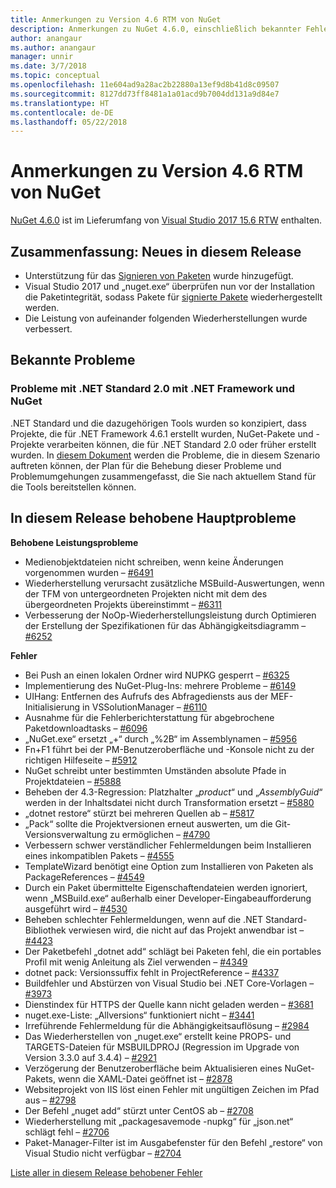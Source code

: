 ```yaml
---
title: Anmerkungen zu Version 4.6 RTM von NuGet
description: Anmerkungen zu NuGet 4.6.0, einschließlich bekannter Fehler, Fehlerkorrekturen, hinzugefügter Features und DCRs.
author: anangaur
ms.author: anangaur
manager: unnir
ms.date: 3/7/2018
ms.topic: conceptual
ms.openlocfilehash: 11e604ad9a28ac2b22880a13ef9d8b41d8c09507
ms.sourcegitcommit: 8127dd73ff8481a1a01acd9b7004dd131a9d84e7
ms.translationtype: HT
ms.contentlocale: de-DE
ms.lasthandoff: 05/22/2018
---
```

# <a name="nuget-46-rtm-release-notes"></a>Anmerkungen zu Version 4.6 RTM von NuGet

[NuGet 4.6.0](https://dist.nuget.org/win-x86-commandline/v4.6.0/nuget.exe) ist im Lieferumfang von [Visual Studio 2017 15.6 RTW](https://www.visualstudio.com/news/releasenotes/vs2017-relnotes) enthalten.

## <a name="summary-whats-new-in-this-release"></a>Zusammenfassung: Neues in diesem Release

* Unterstützung für das [Signieren von Paketen](../create-packages/sign-a-package.md) wurde hinzugefügt.
* Visual Studio 2017 und „nuget.exe“ überprüfen nun vor der Installation die Paketintegrität, sodass Pakete für [signierte Pakete](../reference/signed-packages-reference.md) wiederhergestellt werden.
* Die Leistung von aufeinander folgenden Wiederherstellungen wurde verbessert.

## <a name="known-issues"></a>Bekannte Probleme

### <a name="issues-with-net-standard-20-with-net-framework--nuget"></a>Probleme mit .NET Standard 2.0 mit .NET Framework und NuGet 

.NET Standard und die dazugehörigen Tools wurden so konzipiert, dass Projekte, die für .NET Framework 4.6.1 erstellt wurden, NuGet-Pakete und -Projekte verarbeiten können, die für .NET Standard 2.0 oder früher erstellt wurden. In [diesem Dokument](https://github.com/dotnet/standard/issues/481) werden die Probleme, die in diesem Szenario auftreten können, der Plan für die Behebung dieser Probleme und Problemumgehungen zusammengefasst, die Sie nach aktuellem Stand für die Tools bereitstellen können.

## <a name="top-issues-fixed-in-this-release"></a>In diesem Release behobene Hauptprobleme

**Behobene Leistungsprobleme**

* Medienobjektdateien nicht schreiben, wenn keine Änderungen vorgenommen wurden – [#6491](https://github.com/NuGet/Home/issues/6491)
* Wiederherstellung verursacht zusätzliche MSBuild-Auswertungen, wenn der TFM von untergeordneten Projekten nicht mit dem des übergeordneten Projekts übereinstimmt – [#6311](https://github.com/NuGet/Home/issues/6311)
* Verbesserung der NoOp-Wiederherstellungsleistung durch Optimieren der Erstellung der Spezifikationen für das Abhängigkeitsdiagramm – [#6252](https://github.com/NuGet/Home/issues/6252)

**Fehler**

* Bei Push an einen lokalen Ordner wird NUPKG gesperrt – [#6325](https://github.com/NuGet/Home/issues/6325)
* Implementierung des NuGet-Plug-Ins: mehrere Probleme – [#6149](https://github.com/NuGet/Home/issues/6149)
* UIHang: Entfernen des Aufrufs des Abfragediensts aus der MEF-Initialisierung in VSSolutionManager – [#6110](https://github.com/NuGet/Home/issues/6110)
* Ausnahme für die Fehlerberichterstattung für abgebrochene Paketdownloadtasks – [#6096](https://github.com/NuGet/Home/issues/6096)
* „NuGet.exe“ ersetzt „+“ durch „%2B“ im Assemblynamen – [#5956](https://github.com/NuGet/Home/issues/5956)
* Fn+F1 führt bei der PM-Benutzeroberfläche und -Konsole nicht zu der richtigen Hilfeseite – [#5912](https://github.com/NuGet/Home/issues/5912)
* NuGet schreibt unter bestimmten Umständen absolute Pfade in Projektdateien – [#5888](https://github.com/NuGet/Home/issues/5888)
* Beheben der 4.3-Regression: Platzhalter „$product$“ und „$AssemblyGuid$“ werden in der Inhaltsdatei nicht durch Transformation ersetzt – [#5880](https://github.com/NuGet/Home/issues/5880)
* „dotnet restore“ stürzt bei mehreren Quellen ab – [#5817](https://github.com/NuGet/Home/issues/5817)
* „Pack“ sollte die Projektversionen erneut auswerten, um die Git-Versionsverwaltung zu ermöglichen – [#4790](https://github.com/NuGet/Home/issues/4790)
* Verbessern schwer verständlicher Fehlermeldungen beim Installieren eines inkompatiblen Pakets – [#4555](https://github.com/NuGet/Home/issues/4555)
* TemplateWizard benötigt eine Option zum Installieren von Paketen als PackageReferences – [#4549](https://github.com/NuGet/Home/issues/4549)
* Durch ein Paket übermittelte Eigenschaftendateien werden ignoriert, wenn „MSBuild.exe“ außerhalb einer Developer-Eingabeaufforderung ausgeführt wird – [#4530](https://github.com/NuGet/Home/issues/4530)
* Beheben schlechter Fehlermeldungen, wenn auf die .NET Standard-Bibliothek verwiesen wird, die nicht auf das Projekt anwendbar ist – [#4423](https://github.com/NuGet/Home/issues/4423)
* Der Paketbefehl „dotnet add“ schlägt bei Paketen fehl, die ein portables Profil mit wenig Anleitung als Ziel verwenden – [#4349](https://github.com/NuGet/Home/issues/4349)
* dotnet pack: Versionssuffix fehlt in ProjectReference – [#4337](https://github.com/NuGet/Home/issues/4337)
* Buildfehler und Abstürzen von Visual Studio bei .NET Core-Vorlagen – [#3973](https://github.com/NuGet/Home/issues/3973)
* Dienstindex für HTTPS der Quelle kann nicht geladen werden – [#3681](https://github.com/NuGet/Home/issues/3681)
* nuget.exe-Liste: „Allversions“ funktioniert nicht – [#3441](https://github.com/NuGet/Home/issues/3441)
* Irreführende Fehlermeldung für die Abhängigkeitsauflösung – [#2984](https://github.com/NuGet/Home/issues/2984)
* Das Wiederherstellen von „nuget.exe“ erstellt keine PROPS- und TARGETS-Dateien für MSBUILDPROJ (Regression im Upgrade von Version 3.3.0 auf 3.4.4) – [#2921](https://github.com/NuGet/Home/issues/2921)
* Verzögerung der Benutzeroberfläche beim Aktualisieren eines NuGet-Pakets, wenn die XAML-Datei geöffnet ist – [#2878](https://github.com/NuGet/Home/issues/2878)
* Websiteprojekt von IIS löst einen Fehler mit ungültigen Zeichen im Pfad aus – [#2798](https://github.com/NuGet/Home/issues/2798)
* Der Befehl „nuget add“ stürzt unter CentOS ab – [#2708](https://github.com/NuGet/Home/issues/2708)
* Wiederherstellung mit „packagesavemode -nupkg“ für „json.net“ schlägt fehl – [#2706](https://github.com/NuGet/Home/issues/2706)
* Paket-Manager-Filter ist im Ausgabefenster für den Befehl „restore“ von Visual Studio nicht verfügbar – [#2704](https://github.com/NuGet/Home/issues/2704)

[Liste aller in diesem Release behobener Fehler](https://github.com/NuGet/Home/issues?q=is%3Aissue+is%3Aclosed+milestone%3A%224.6")
